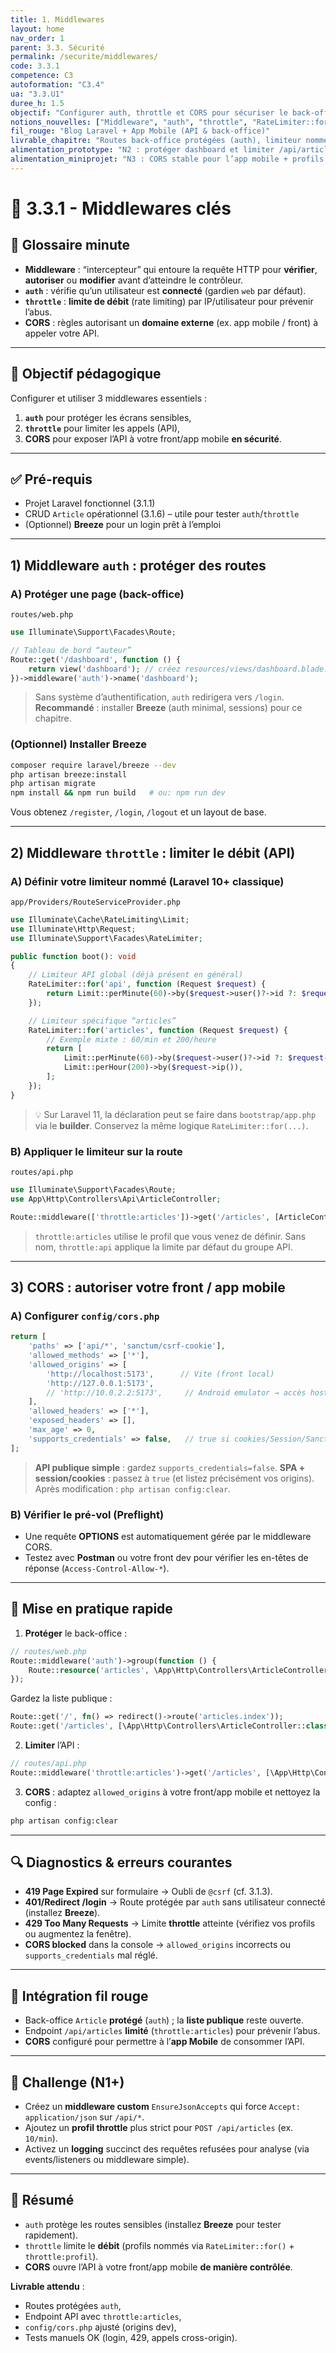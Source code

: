 ```yaml
---
title: 1. Middlewares
layout: home
nav_order: 1
parent: 3.3. Sécurité
permalink: /securite/middlewares/
code: 3.3.1
competence: C3
autoformation: "C3.4"
ua: "3.3.U1"
duree_h: 1.5
objectif: "Configurer auth, throttle et CORS pour sécuriser le back-office et exposer l’API proprement."
notions_nouvelles: ["Middleware", "auth", "throttle", "RateLimiter::for()", "CORS", "supports_credentials"]
fil_rouge: "Blog Laravel + App Mobile (API & back-office)"
livrable_chapitre: "Routes back-office protégées (auth), limiteur nommé pour /api/articles, CORS ajusté + captures (401/429/preflight)."
alimentation_prototype: "N2 : protéger dashboard et limiter /api/articles."
alimentation_miniprojet: "N3 : CORS stable pour l’app mobile + profils throttle dédiés."
---
```



# 📘  3.3.1 - Middlewares clés

## 📒 Glossaire minute
- **Middleware** : “intercepteur” qui entoure la requête HTTP pour **vérifier**, **autoriser** ou **modifier** avant d’atteindre le contrôleur.
- **`auth`** : vérifie qu’un utilisateur est **connecté** (gardien `web` par défaut).
- **`throttle`** : **limite de débit** (rate limiting) par IP/utilisateur pour prévenir l’abus.
- **CORS** : règles autorisant un **domaine externe** (ex. app mobile / front) à appeler votre API.

---

## 🎯 Objectif pédagogique
Configurer et utiliser 3 middlewares essentiels :
1) **`auth`** pour protéger les écrans sensibles,  
2) **`throttle`** pour limiter les appels (API),  
3) **CORS** pour exposer l’API à votre front/app mobile **en sécurité**.

---

## ✅ Pré-requis
- Projet Laravel fonctionnel (3.1.1)
- CRUD `Article` opérationnel (3.1.6) – utile pour tester `auth`/`throttle`
- (Optionnel) **Breeze** pour un login prêt à l’emploi

---

## 1) Middleware `auth` : protéger des routes

### A) Protéger une page (back-office)
`routes/web.php`
```php
use Illuminate\Support\Facades\Route;

// Tableau de bord “auteur”
Route::get('/dashboard', function () {
    return view('dashboard'); // créez resources/views/dashboard.blade.php
})->middleware('auth')->name('dashboard');
````

> Sans système d’authentification, `auth` redirigera vers `/login`.
> **Recommandé** : installer **Breeze** (auth minimal, sessions) pour ce chapitre.

### (Optionnel) Installer Breeze

```bash
composer require laravel/breeze --dev
php artisan breeze:install
php artisan migrate
npm install && npm run build   # ou: npm run dev
```

Vous obtenez `/register`, `/login`, `/logout` et un layout de base.

---

## 2) Middleware `throttle` : limiter le débit (API)

### A) Définir votre limiteur nommé (Laravel 10+ classique)

`app/Providers/RouteServiceProvider.php`

```php
use Illuminate\Cache\RateLimiting\Limit;
use Illuminate\Http\Request;
use Illuminate\Support\Facades\RateLimiter;

public function boot(): void
{
    // Limiteur API global (déjà présent en général)
    RateLimiter::for('api', function (Request $request) {
        return Limit::perMinute(60)->by($request->user()?->id ?: $request->ip());
    });

    // Limiteur spécifique “articles”
    RateLimiter::for('articles', function (Request $request) {
        // Exemple mixte : 60/min et 200/heure
        return [
            Limit::perMinute(60)->by($request->user()?->id ?: $request->ip()),
            Limit::perHour(200)->by($request->ip()),
        ];
    });
}
```

> 💡 Sur Laravel 11, la déclaration peut se faire dans `bootstrap/app.php` via le **builder**. Conservez la même logique `RateLimiter::for(...)`.

### B) Appliquer le limiteur sur la route

`routes/api.php`

```php
use Illuminate\Support\Facades\Route;
use App\Http\Controllers\Api\ArticleController;

Route::middleware(['throttle:articles'])->get('/articles', [ArticleController::class, 'index']);
```

> `throttle:articles` utilise le profil que vous venez de définir.
> Sans nom, `throttle:api` applique la limite par défaut du groupe API.

---

## 3) CORS : autoriser votre front / app mobile

### A) Configurer `config/cors.php`

```php
return [
    'paths' => ['api/*', 'sanctum/csrf-cookie'],
    'allowed_methods' => ['*'],
    'allowed_origins' => [
        'http://localhost:5173',      // Vite (front local)
        'http://127.0.0.1:5173',
        // 'http://10.0.2.2:5173',     // Android emulator → accès host
    ],
    'allowed_headers' => ['*'],
    'exposed_headers' => [],
    'max_age' => 0,
    'supports_credentials' => false,   // true si cookies/Session/Sanctum côté front
];
```

> **API publique simple** : gardez `supports_credentials=false`.
> **SPA + session/cookies** : passez à `true` (et listez précisément vos origins).
> Après modification : `php artisan config:clear`.

### B) Vérifier le pré-vol (Preflight)

* Une requête **OPTIONS** est automatiquement gérée par le middleware CORS.
* Testez avec **Postman** ou votre front dev pour vérifier les en-têtes de réponse (`Access-Control-Allow-*`).

---

## 🧭 Mise en pratique rapide

1. **Protéger** le back-office :

```php
// routes/web.php
Route::middleware('auth')->group(function () {
    Route::resource('articles', \App\Http\Controllers\ArticleController::class)->except(['index']);
});
```

Gardez la liste publique :

```php
Route::get('/', fn() => redirect()->route('articles.index'));
Route::get('/articles', [\App\Http\Controllers\ArticleController::class, 'index'])->name('articles.index');
```

2. **Limiter** l’API :

```php
// routes/api.php
Route::middleware('throttle:articles')->get('/articles', [\App\Http\Controllers\Api\ArticleController::class, 'index']);
```

3. **CORS** : adaptez `allowed_origins` à votre front/app mobile et nettoyez la config :

```bash
php artisan config:clear
```

---

## 🔍 Diagnostics & erreurs courantes

* **419 Page Expired** sur formulaire → Oubli de `@csrf` (cf. 3.1.3).
* **401/Redirect /login** → Route protégée par `auth` sans utilisateur connecté (installez **Breeze**).
* **429 Too Many Requests** → Limite **throttle** atteinte (vérifiez vos profils ou augmentez la fenêtre).
* **CORS blocked** dans la console → `allowed_origins` incorrects ou `supports_credentials` mal réglé.

---

## 🧩 Intégration fil rouge

* Back-office `Article` **protégé** (`auth`) ; la **liste publique** reste ouverte.
* Endpoint `/api/articles` **limité** (`throttle:articles`) pour prévenir l’abus.
* **CORS** configuré pour permettre à l’**app Mobile** de consommer l’API.

---

## 🧪 Challenge (N1+)

* Créez un **middleware custom** `EnsureJsonAccepts` qui force `Accept: application/json` sur `/api/*`.
* Ajoutez un **profil throttle** plus strict pour `POST /api/articles` (ex. `10/min`).
* Activez un **logging** succinct des requêtes refusées pour analyse (via events/listeners ou middleware simple).

---

## 🧾 Résumé

* `auth` protège les routes sensibles (installez **Breeze** pour tester rapidement).
* `throttle` limite le **débit** (profils nommés via `RateLimiter::for()` + `throttle:profil`).
* **CORS** ouvre l’API à votre front/app mobile **de manière contrôlée**.

**Livrable attendu** :

* Routes protégées `auth`,
* Endpoint API avec `throttle:articles`,
* `config/cors.php` ajusté (origins dev),
* Tests manuels OK (login, 429, appels cross-origin).

```
```
